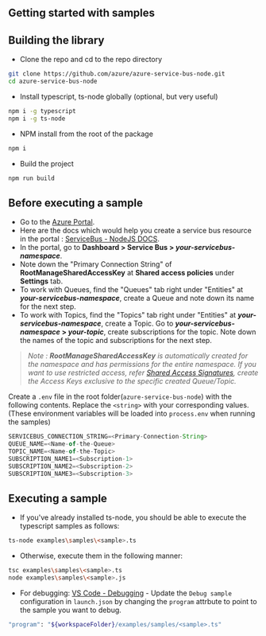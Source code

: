 ## Getting started with samples ##

## Building the library
- Clone the repo and cd to the repo directory
```bash
git clone https://github.com/azure/azure-service-bus-node.git
cd azure-service-bus-node
```
- Install typescript, ts-node globally (optional, but very useful)
```bash
npm i -g typescript
npm i -g ts-node
```
- NPM install from the root of the package
```bash
npm i
```
- Build the project
```bash
npm run build
```

## Before executing a sample
- Go to the [Azure Portal](https://portal.azure.com).
- Here are the docs which would help you create a service bus resource in the portal : [ServiceBus - NodeJS DOCS](https://docs.microsoft.com/en-us/azure/service-bus-messaging/service-bus-nodejs-how-to-use-queues).
- In the portal, go to **Dashboard > Service Bus > _your-servicebus-namespace_**.
- Note down the "Primary Connection String" of **RootManageSharedAccessKey** at **Shared access policies** under **Settings** tab.
- To work with Queues, find the "Queues" tab right under "Entities" at **_your-servicebus-namespace_**, create a Queue and note down its name for the next step.
- To work with Topics, find the "Topics" tab right under "Entities" at **_your-servicebus-namespace_**, create a Topic. Go to **_your-servicebus-namespace_ > _your-topic_**, create subscriptions for the topic. Note down the names of the topic and subscriptions for the next step.
> _Note : **RootManageSharedAccessKey** is automatically created for the namespace and has permissions for the entire namespace. If you want to use restricted access, refer [Shared Access Signatures](https://docs.microsoft.com/en-us/azure/service-bus-messaging/service-bus-sas), create the Access Keys exclusive to the specific created Queue/Topic._

Create a `.env` file in the root folder(`azure-service-bus-node`) with the following contents. Replace the `<string>` with your corresponding values. (These environment variables will be loaded into `process.env` when running the samples)
```typescript
SERVICEBUS_CONNECTION_STRING=<Primary-Connection-String>
QUEUE_NAME=<Name-of-the-Queue>
TOPIC_NAME=<Name-of-the-Topic>
SUBSCRIPTION_NAME1=<Subscription-1>
SUBSCRIPTION_NAME2=<Subscription-2>
SUBSCRIPTION_NAME3=<Subscription-3>
```

## Executing a sample
- If you've already installed ts-node, you should be able to execute the typescript samples as follows:
```bash
ts-node examples\samples\<sample>.ts
```
- Otherwise, execute them in the following manner:
```bash
tsc examples\samples\<sample>.ts
node examples\samples\<sample>.js
```
- For debugging:
[VS Code - Debugging](https://code.visualstudio.com/docs/editor/debugging#_launch-configurations) -  Update the `Debug sample` configuration in `launch.json` by changing the `program` attrbute to point to the sample you want to debug.
```bash
"program": "${workspaceFolder}/examples/samples/<sample>.ts"
```